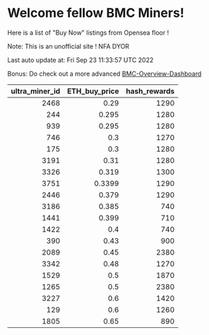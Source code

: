 # Welcome fellow BMC Miners!
Here is a list of "Buy Now" listings from Opensea floor !

Note: This is an unofficial site ! NFA DYOR

Last auto update at: Fri Sep 23 11:33:57 UTC 2022

Bonus: Do check out a more advanced [BMC-Overview-Dashboard](https://dune.com/defifunk/BMC-Overview-Dashboard)


|   ultra_miner_id |   ETH_buy_price |   hash_rewards |
|-----------------:|----------------:|---------------:|
|             2468 |          0.29   |           1290 |
|              244 |          0.295  |           1280 |
|              939 |          0.295  |           1280 |
|              746 |          0.3    |           1270 |
|              175 |          0.3    |           1280 |
|             3191 |          0.31   |           1280 |
|             3326 |          0.319  |           1300 |
|             3751 |          0.3399 |           1290 |
|             2446 |          0.379  |           1290 |
|             3186 |          0.385  |            740 |
|             1441 |          0.399  |            710 |
|             1422 |          0.4    |            740 |
|              390 |          0.43   |            900 |
|             2089 |          0.45   |           2380 |
|             3342 |          0.48   |           1270 |
|             1529 |          0.5    |           1870 |
|             1265 |          0.5    |           2380 |
|             3227 |          0.6    |           1420 |
|              129 |          0.6    |           1260 |
|             1805 |          0.65   |            890 |